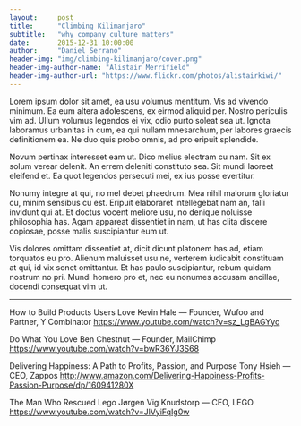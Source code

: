 ```yaml
---
layout:     post
title:      "Climbing Kilimanjaro"
subtitle:   "why company culture matters"
date:       2015-12-31 10:00:00
author:     "Daniel Serrano"
header-img: "img/climbing-kilimanjaro/cover.png"
header-img-author-name: "Alistair Merrifield"
header-img-author-url: "https://www.flickr.com/photos/alistairkiwi/"
---
```


Lorem ipsum dolor sit amet, ea usu volumus mentitum. Vis ad vivendo minimum. Ea eum altera adolescens, ex eirmod aliquid per. Nostro periculis vim ad. Ullum volumus legendos ei vix, odio purto soleat sea ut. Ignota laboramus urbanitas in cum, ea qui nullam mnesarchum, per labores graecis definitionem ea. Ne duo quis probo omnis, ad pro eripuit splendide.

Novum pertinax interesset eam ut. Dico melius electram cu nam. Sit ex solum verear delenit. An errem deleniti constituto sea. Sit mundi laoreet eleifend et. Ea quot legendos persecuti mei, ex ius posse evertitur.

Nonumy integre at qui, no mel debet phaedrum. Mea nihil malorum gloriatur cu, minim sensibus cu est. Eripuit elaboraret intellegebat nam an, falli invidunt qui at. Et doctus vocent meliore usu, no denique noluisse philosophia has. Agam appareat dissentiet in nam, ut has clita discere copiosae, posse malis suscipiantur eum ut.

Vis dolores omittam dissentiet at, dicit dicunt platonem has ad, etiam torquatos eu pro. Alienum maluisset usu ne, verterem iudicabit constituam at qui, id vix sonet omittantur. Et has paulo suscipiantur, rebum quidam nostrum no pri. Mundi homero pro et, nec eu nonumes accusam ancillae, docendi consequat vim ut.

-----

How to Build Products Users Love
Kevin Hale — Founder, Wufoo and Partner, Y Combinator
https://www.youtube.com/watch?v=sz_LgBAGYyo

Do What You Love
Ben Chestnut — Founder, MailChimp
https://www.youtube.com/watch?v=bwR36YJ3S68

Delivering Happiness: A Path to Profits, Passion, and Purpose
Tony Hsieh — CEO, Zappos
http://www.amazon.com/Delivering-Happiness-Profits-Passion-Purpose/dp/160941280X

The Man Who Rescued Lego
Jørgen Vig Knudstorp — CEO, LEGO
https://www.youtube.com/watch?v=JlVyiFqIg0w
